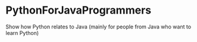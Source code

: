 # PythonForJavaProgrammers
Show how Python relates to Java (mainly for people from Java who want to learn Python)

